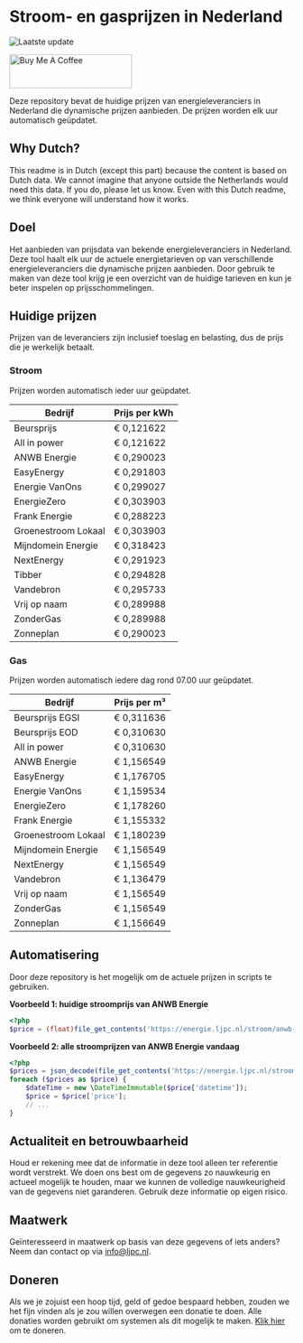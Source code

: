 # Stroom- en gasprijzen in Nederland

![Laatste update](https://img.shields.io/badge/laatste%20update-2025--10--23%2019%3A00%20CET-brightgreen)

<a href="https://www.buymeacoffee.com/Lars-" target="_blank"><img src="https://cdn.buymeacoffee.com/buttons/v2/default-orange.png" alt="Buy Me A Coffee" height="60" style="height: 60px !important;width: 217px !important;" ></a>

Deze repository bevat de huidige prijzen van energieleveranciers in Nederland die dynamische prijzen aanbieden. De prijzen worden elk uur automatisch geüpdatet.

## Why Dutch?

This readme is in Dutch (except this part) because the content is based on Dutch data. We cannot imagine that anyone outside the Netherlands would need this data. If you do, please let us know. Even with this Dutch readme, we think
everyone will understand how it works.

## Doel

Het aanbieden van prijsdata van bekende energieleveranciers in Nederland. Deze tool haalt elk uur de actuele energietarieven op van verschillende energieleveranciers die dynamische prijzen aanbieden. Door gebruik te maken van deze tool
krijg je een overzicht van de huidige tarieven en kun je beter inspelen op prijsschommelingen.

## Huidige prijzen

Prijzen van de leveranciers zijn inclusief toeslag en belasting, dus de prijs die je werkelijk betaalt.

### Stroom

Prijzen worden automatisch ieder uur geüpdatet.

 Bedrijf | Prijs per kWh 
---------|---------------
Beursprijs | € 0,121622
All in power | € 0,121622
ANWB Energie | € 0,290023
EasyEnergy | € 0,291803
Energie VanOns | € 0,299027
EnergieZero | € 0,303903
Frank Energie | € 0,288223
Groenestroom Lokaal | € 0,303903
Mijndomein Energie | € 0,318423
NextEnergy | € 0,291923
Tibber | € 0,294828
Vandebron | € 0,295733
Vrij op naam | € 0,289988
ZonderGas | € 0,289988
Zonneplan | € 0,290023


### Gas

Prijzen worden automatisch iedere dag rond 07.00 uur geüpdatet.

 Bedrijf | Prijs per m³ 
---------|--------------
Beursprijs EGSI | € 0,311636
Beursprijs EOD | € 0,310630
All in power | € 0,310630
ANWB Energie | € 1,156549
EasyEnergy | € 1,176705
Energie VanOns | € 1,159534
EnergieZero | € 1,178260
Frank Energie | € 1,155332
Groenestroom Lokaal | € 1,180239
Mijndomein Energie | € 1,156549
NextEnergy | € 1,156549
Vandebron | € 1,136479
Vrij op naam | € 1,156549
ZonderGas | € 1,156549
Zonneplan | € 1,156649


## Automatisering

Door deze repository is het mogelijk om de actuele prijzen in scripts te gebruiken.

**Voorbeeld 1: huidige stroomprijs van ANWB Energie**

```php
<?php
$price = (float)file_get_contents('https://energie.ljpc.nl/stroom/anwb-energie-nu.txt');

```

**Voorbeeld 2: alle stroomprijzen van ANWB Energie vandaag**

```php
<?php
$prices = json_decode(file_get_contents('https://energie.ljpc.nl/stroom/all-in-power-vandaag.json'),true);
foreach ($prices as $price) {
    $dateTime = new \DateTimeImmutable($price['datetime']);
    $price = $price['price'];
    // ...
}
```

## Actualiteit en betrouwbaarheid

Houd er rekening mee dat de informatie in deze tool alleen ter referentie wordt verstrekt. We doen ons best om de gegevens zo nauwkeurig en actueel mogelijk te houden, maar we kunnen de volledige nauwkeurigheid van de gegevens niet
garanderen. Gebruik deze informatie op eigen risico.

## Maatwerk

Geïnteresseerd in maatwerk op basis van deze gegevens of iets anders? Neem dan contact op
via [info@ljpc.nl](mailto:info@ljpc.nl?subject=Energie%20prijzen).

## Doneren

Als we je zojuist een hoop tijd, geld of gedoe bespaard hebben, zouden we het fijn vinden als je zou willen overwegen een
donatie te doen. Alle donaties worden gebruikt om systemen als dit mogelijk te
maken. [Klik hier](https://www.buymeacoffee.com/Lars-) om te doneren.
